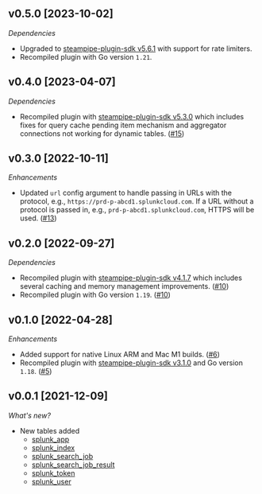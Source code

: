 ## v0.5.0 [2023-10-02]

_Dependencies_

- Upgraded to [steampipe-plugin-sdk v5.6.1](https://github.com/turbot/steampipe-plugin-sdk/blob/main/CHANGELOG.md#v561-2023-09-29) with support for rate limiters.
- Recompiled plugin with Go version `1.21`.

## v0.4.0 [2023-04-07]

_Dependencies_

- Recompiled plugin with [steampipe-plugin-sdk v5.3.0](https://github.com/turbot/steampipe-plugin-sdk/blob/main/CHANGELOG.md#v530-2023-03-16) which includes fixes for query cache pending item mechanism and aggregator connections not working for dynamic tables. ([#15](https://github.com/turbot/steampipe-plugin-splunk/pull/15))

## v0.3.0 [2022-10-11]

_Enhancements_

- Updated `url` config argument to handle passing in URLs with the protocol, e.g., `https://prd-p-abcd1.splunkcloud.com`. If a URL without a protocol is passed in, e.g., `prd-p-abcd1.splunkcloud.com`, HTTPS will be used. ([#13](https://github.com/turbot/steampipe-plugin-splunk/pull/13))

## v0.2.0 [2022-09-27]

_Dependencies_

- Recompiled plugin with [steampipe-plugin-sdk v4.1.7](https://github.com/turbot/steampipe-plugin-sdk/blob/main/CHANGELOG.md#v417-2022-09-08) which includes several caching and memory management improvements. ([#10](https://github.com/turbot/steampipe-plugin-splunk/pull/10))
- Recompiled plugin with Go version `1.19`. ([#10](https://github.com/turbot/steampipe-plugin-splunk/pull/10))

## v0.1.0 [2022-04-28]

_Enhancements_

- Added support for native Linux ARM and Mac M1 builds. ([#6](https://github.com/turbot/steampipe-plugin-splunk/pull/6))
- Recompiled plugin with [steampipe-plugin-sdk v3.1.0](https://github.com/turbot/steampipe-plugin-sdk/blob/main/CHANGELOG.md#v310--2022-03-30) and Go version `1.18`. ([#5](https://github.com/turbot/steampipe-plugin-splunk/pull/5))

## v0.0.1 [2021-12-09]

_What's new?_

- New tables added
  - [splunk_app](https://hub.steampipe.io/plugins/turbot/splunk/tables/splunk_app)
  - [splunk_index](https://hub.steampipe.io/plugins/turbot/splunk/tables/splunk_index)
  - [splunk_search_job](https://hub.steampipe.io/plugins/turbot/splunk/tables/splunk_search_job)
  - [splunk_search_job_result](https://hub.steampipe.io/plugins/turbot/splunk/tables/splunk_search_job_result)
  - [splunk_token](https://hub.steampipe.io/plugins/turbot/splunk/tables/splunk_token)
  - [splunk_user](https://hub.steampipe.io/plugins/turbot/splunk/tables/splunk_user)
